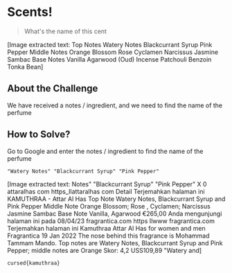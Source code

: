 # Scents!
> What's the name of this cent


[Image extracted text: Top Notes
Watery Notes Blackcurrant Syrup Pink Pepper
Middle Notes
Orange Blossom
Rose
Cyclamen Narcissus Jasmine Sambac
Base Notes
Vanilla Agarwood (Oud) Incense Patchouli Benzoin Tonka Bean]


## About the Challenge
We have received a notes / ingredient, and we need to find the name of the perfume

## How to Solve?
Go to Google and enter the notes / ingredient to find the name of the perfume

```
"Watery Notes" "Blackcurrant Syrup" "Pink Pepper"
```


[Image extracted text: Notes" "Blackcurrant Syrup" "Pink Pepper"
X
0
attaralhas com
https_Ilattaralhas com
Detail
Terjemahkan halaman ini
KAMUTHRAA - Attar Al Has
Top Note Watery Notes, Blackcurrant Syrup and Pink Pepper
Middle Note Orange Blossom;
Rose , Cyclamen; Narcissus
Jasmine Sambac
Base Note Vanilla, Agarwood
€265,00
Anda mengunjungi halaman ini pada 08/04/23
fragrantica.com
https Ilwww fragrantica.com
Terjemahkan halaman ini
Kamuthraa Attar Al Has for women and men
Fragrantica
19 Jan 2022
The nose behind this fragrance is Mohammad Tammam Mando. Top notes are
Watery Notes, Blackcurrant Syrup and Pink Pepper; middle notes are Orange
Skor: 4,2
USS109,89
"Watery
and]


```
cursed{kamuthraa}
```